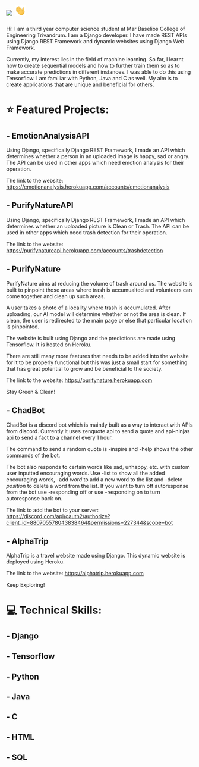 # <img src="https://img.icons8.com/doodle/100/000000/hello--v1.png"/> <img src="https://raw.githubusercontent.com/ABSphreak/ABSphreak/master/gifs/Hi.gif" width="30px">


Hi! I am a third year computer science student at Mar Baselios College of Engineering Trivandrum. I am a Django developer. I have made REST APIs using Django REST Framework and dynamic websites using Django Web Framework. 

Currently, my interest lies in the field of machine learning. So far, I learnt how to create sequential models and how to further train them so as to make accurate predictions in different instances. I was able to do this using Tensorflow. I am familiar with Python, Java and C as well. My aim is to create applications that are unique and beneficial for others.

# ⭐ Featured Projects:

## - EmotionAnalysisAPI
Using Django, specifically Django REST Framework, I made an API which determines whether a person in an uploaded image is happy, sad or angry. The API can be used in other apps which need emotion analysis for their operation. 

The link to the website: https://emotionanalysis.herokuapp.com/accounts/emotionanalysis

## - PurifyNatureAPI
Using Django, specifically Django REST Framework, I made an API which determines whether an uploaded picture is Clean or Trash. The API can be used in other apps which need trash detection for their operation. 

The link to the website: https://purifynatureapi.herokuapp.com/accounts/trashdetection

## - PurifyNature 
PurifyNature aims at reducing the volume of trash around us. The website is built to pinpoint those areas where trash is accumualted and volunteers can come together and clean up such areas. 

A user takes a photo of a locality where trash is accumulated. After uploading, our AI model will determine whether or not the area is clean. If clean, the user is redirected to the main page or else that particular location is pinpointed. 

The website is built using Django and the predictions are made using Tensorflow. It is hosted on Heroku.

There are still many more features that needs to be added into the website for it to be properly functional but this was just a small start for something that has great potential to grow and be beneficial to the society. 

The link to the website: https://purifynature.herokuapp.com

Stay Green & Clean!


## - ChadBot
ChadBot is a discord bot which is maintly built as a way to interact with APIs from discord. Currently it uses zenquote api to send a quote and api-ninjas api to send a fact to a channel every 1 hour. 

The command to send a random quote is -inspire and -help shows the other commands of the bot.

The bot also responds to certain words like sad, unhappy, etc. with custom user inputted encouraging words. Use -list to show all the added encouraging words, -add *word* to add a new word to the list and -delete *position* to delete a word from the list. If you want to turn off autoresponse from the bot use -responding off or use -responding on to turn autoresponse back on.

The link to add the bot to your server: https://discord.com/api/oauth2/authorize?client_id=880705578043838464&permissions=227344&scope=bot

## - AlphaTrip 
AlphaTrip is a travel website made using Django. This dynamic website is deployed using Heroku. 

The link to the website: https://alphatrip.herokuapp.com

Keep Exploring!

# 💻 Technical Skills:
## - Django
## - Tensorflow
## - Python 
## - Java
## - C
## - HTML
## - SQL









